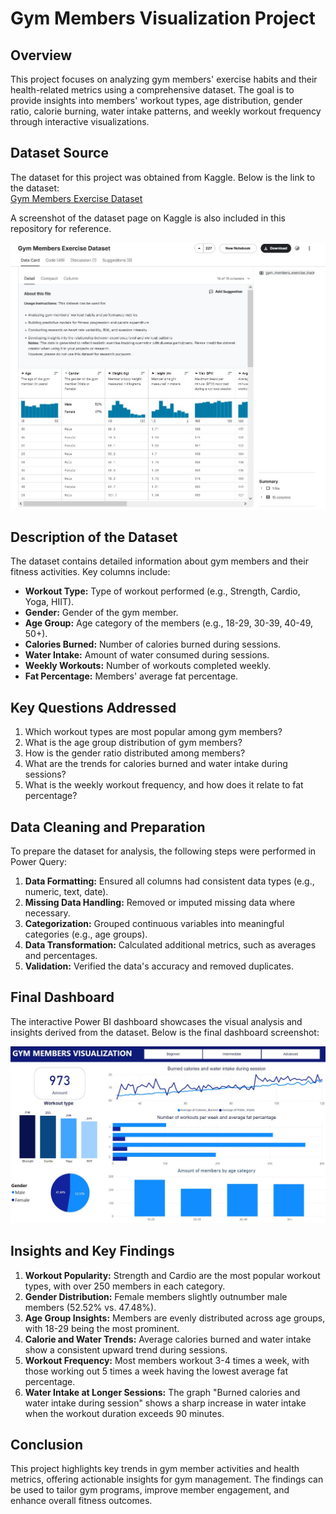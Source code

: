 # Gym Members Visualization Project

## Overview
This project focuses on analyzing gym members' exercise habits and their health-related metrics using a comprehensive dataset. The goal is to provide insights into members' workout types, age distribution, gender ratio, calorie burning, water intake patterns, and weekly workout frequency through interactive visualizations.

## Dataset Source
The dataset for this project was obtained from Kaggle. Below is the link to the dataset:  
[Gym Members Exercise Dataset](https://www.kaggle.com/datasets/valakhorasani/gym-members-exercise-dataset)  

A screenshot of the dataset page on Kaggle is also included in this repository for reference.

![Dataset Screenshot](./Kaggle%20Dataset%20Overview.JPG)

## Description of the Dataset
The dataset contains detailed information about gym members and their fitness activities. Key columns include:
- **Workout Type:** Type of workout performed (e.g., Strength, Cardio, Yoga, HIIT).
- **Gender:** Gender of the gym member.
- **Age Group:** Age category of the members (e.g., 18-29, 30-39, 40-49, 50+).
- **Calories Burned:** Number of calories burned during sessions.
- **Water Intake:** Amount of water consumed during sessions.
- **Weekly Workouts:** Number of workouts completed weekly.
- **Fat Percentage:** Members' average fat percentage.

## Key Questions Addressed
1. Which workout types are most popular among gym members?
2. What is the age group distribution of gym members?
3. How is the gender ratio distributed among members?
4. What are the trends for calories burned and water intake during sessions?
5. What is the weekly workout frequency, and how does it relate to fat percentage?

## Data Cleaning and Preparation
To prepare the dataset for analysis, the following steps were performed in Power Query:
1. **Data Formatting:** Ensured all columns had consistent data types (e.g., numeric, text, date).
2. **Missing Data Handling:** Removed or imputed missing data where necessary.
3. **Categorization:** Grouped continuous variables into meaningful categories (e.g., age groups).
4. **Data Transformation:** Calculated additional metrics, such as averages and percentages.
5. **Validation:** Verified the data's accuracy and removed duplicates.

## Final Dashboard
The interactive Power BI dashboard showcases the visual analysis and insights derived from the dataset. Below is the final dashboard screenshot:

![Dashboard](./Gym%20Members%20Final%20Dashboard.JPG)

## Insights and Key Findings
1. **Workout Popularity:** Strength and Cardio are the most popular workout types, with over 250 members in each category.
2. **Gender Distribution:** Female members slightly outnumber male members (52.52% vs. 47.48%).
3. **Age Group Insights:** Members are evenly distributed across age groups, with 18-29 being the most prominent.
4. **Calorie and Water Trends:** Average calories burned and water intake show a consistent upward trend during sessions.
5. **Workout Frequency:** Most members workout 3-4 times a week, with those working out 5 times a week having the lowest average fat percentage.
6. **Water Intake at Longer Sessions:** The graph "Burned calories and water intake during session" shows a sharp increase in water intake when the workout duration exceeds 90 minutes.

## Conclusion
This project highlights key trends in gym member activities and health metrics, offering actionable insights for gym management. The findings can be used to tailor gym programs, improve member engagement, and enhance overall fitness outcomes.
